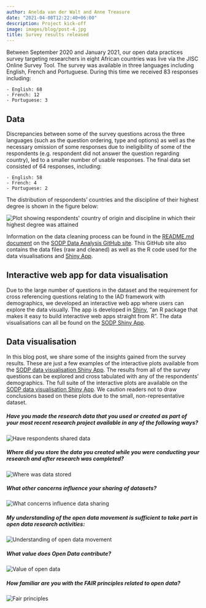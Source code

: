 ```yaml
---
author: Anelda van der Walt and Anne Treasure
date: "2021-04-08T12:22:40+06:00"
description: Project kick-off
image: images/blog/post-4.jpg
title: Survey results released
---
```


Between September 2020 and January 2021, our open data practices survey targeting researchers in eight African countries was live via the JISC Online Survey Tool. The survey was available in three languages including English, French and Portuguese. During this time we received 83 responses including:
    
    - English: 68
    - French: 12
    - Portuguese: 3

## Data

Discrepancies between some of the survey questions across the three languages (such as the question ordering, type and options) as well as the necessary omission of some responses due to ineligibility of some of the respondents (e.g. respondent did not answer the question regarding country), led to a smaller number of usable responses. The final data set consisted of 64 responses, including:
    
    - English: 58
    - French: 4
    - Portuguese: 2
    

The distribution of respondents’ countries and the discipline of their highest degree is shown in the figure below:

![Plot showing respondents' country of origin and discipline in which their highest degree was attained](../../../images/blog/post-4-1.png)



Information on the data cleaning process can be found in the [README.md document](https://github.com/surveying-open-data-practices/Data-analysis/blob/main/data/README.md) on the [SODP Data Analysis GitHub site](https://github.com/surveying-open-data-practices/Data-analysis). This GitHub site also contains the data files (raw and cleaned) as well as the R code used for the data visualisations and [Shiny App](https://sodp2020.shinyapps.io/SODP-DataVisualisation/). 

## Interactive web app for data visualisation

Due to the large number of questions in the dataset and the requirement for cross referencing questions relating to the IAD framework with demographics, we developed an interactive web app where users can explore the data visually. The app is developed in [Shiny](https://shiny.rstudio.com/), “an R package that makes it easy to build interactive web apps straight from R”. The data visualisations can all be found on the [SODP Shiny App](https://sodp2020.shinyapps.io/SODP-DataVisualisation/). 

## Data visualisation

  In this blog post, we share  some of the insights gained from the survey results. These are just a few examples of the interactive plots available from the [SODP data visualisation Shiny App](https://sodp2020.shinyapps.io/SODP-DataVisualisation/). The results from all of the survey questions can be explored and cross tabulated with any of the respondents’ demographics. The full suite of the interactive plots are available on the [SODP data visualisation Shiny App](https://sodp2020.shinyapps.io/SODP-DataVisualisation/). We caution readers not to draw conclusions based on these plots due to the small, non-representative dataset.
  
  
##### Have you made the research data that you used or created as part of your most recent research project available in any of the following ways?

![Have respondents shared data](../../../images/blog/post-4-2.png)

##### Where did you store the data you created while you were conducting your research and after research was completed?

![Where was data stored](../../../images/blog/post-4-3.png)

##### What other concerns influence your sharing of datasets?

![What concerns influence data sharing](../../../images/blog/post-4-4.png)

##### My understanding of the open data movement is sufficient to take part in open data research activities:

![Understanding of open data movement](../../../images/blog/post-4-5.png)

##### What value does Open Data contribute?

![Value of open data ](../../../images/blog/post-4-6.png)

##### How familiar are you with the FAIR principles related to open data?

![Fair principles](../../../images/blog/post-4-7.png)
